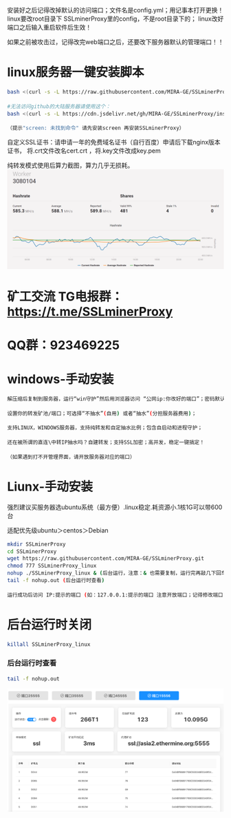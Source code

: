 
安装好之后记得改掉默认的访问端口；文件名是config.yml；用记事本打开更换！linux要改root目录下
SSLminerProxy里的config，不是root目录下的；
linux改好端口之后输入重启软件后生效！

如果之前被攻击过，记得改完web端口之后，还要改下服务器默认的管理端口！！

# linux服务器一键安装脚本
```bash
bash <(curl -s -L https://raw.githubusercontent.com/MIRA-GE/SSLminerProxy/main/install.sh)

#无法访问github的大陆服务器请使用这个：
bash <(curl -s -L https://cdn.jsdelivr.net/gh/MIRA-GE/SSLminerProxy/install_cdn.sh)

（提示"screen: 未找到命令" 请先安装screen 再安装SSLminerProxy）
```
自定义SSL证书：请申请一年的免费域名证书（自行百度）申请后下载nginx版本证书，
将.crt文件改名cert.crt ，将.key文件改成key.pem

纯转发模式使用后算力截图，算力几乎无损耗。
![img_9.png](img_9.png)

# 矿工交流 TG电报群：https://t.me/SSLminerProxy 
# QQ群：923469225


# windows-手动安装
```bash
解压缩后复制到服务器，运行“win守护”然后用浏览器访问 “公网ip:你改好的端口”；密码默认:123456789  进入管理界面 

设置你的转发矿池/端口；可选择“不抽水”(自用) 或者“抽水”(分担服务器费用)；

支持LINUX，WINDOWS服务器，支持纯转发和自定抽水比例；包含自启动和进程守护；

还在被所谓的直连\中转IP抽水吗？自建转发；支持SSL加密；高并发，稳定一键搞定！

（如果遇到打不开管理界面，请开放服务器对应的端口）
```


# Liunx-手动安装
强烈建议买服务器选ubuntu系统（最方便）.linux稳定.耗资源小.1核1G可以带600台

适配优先级ubuntu＞centos＞Debian
```bash
mkdir SSLminerProxy
cd SSLminerProxy
wget https://raw.githubusercontent.com/MIRA-GE/SSLminerProxy.git 
chmod 777 SSLminerProxy_linux 
nohup ./SSLminerProxy_linux & (后台运行，注意：& 也需要复制，运行完再敲几下回车)
tail -f nohup.out (后台运行时查看)

运行成功后访问 IP:提示的端口 (如：127.0.0.1:提示的端口 注意开放端口；记得修改端口) 进行配置即可。 
```


# 后台运行时关闭

```bash
killall SSLminerProxy_linux
```

### 后台运行时查看
```bash
tail -f nohup.out
```
![img_4.png](img_4.png)
